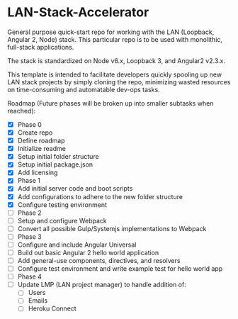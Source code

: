 # LAN-Stack-Accelerator
General purpose quick-start repo for working with the LAN (Loopback, Angular 2, Node) stack.
This particular repo is to be used with monolithic, full-stack applications.

The stack is standardized on Node v6.x, Loopback 3, and Angular2 v2.3.x.

This template is intended to facilitate developers quickly spooling up new LAN stack projects by simply cloning the repo, minimizing wasted resources on time-consuming and automatable dev-ops tasks.

Roadmap (Future phases will be broken up into smaller subtasks when reached):
 - [x] Phase 0
  - [x] Create repo
  - [x] Define roadmap
  - [x] Initialize readme
  - [x] Setup initial folder structure
  - [x] Setup initial package.json
  - [x] Add licensing
 - [x] Phase 1
  - [x] Add initial server code and boot scripts
  - [x] Add configurations to adhere to the new folder structure
  - [x] Configure testing environment
 - [ ] Phase 2
  - [ ] Setup and configure Webpack
  - [ ] Convert all possible Gulp/Systemjs implementations to Webpack
 - [ ] Phase 3
  - [ ] Configure and include Angular Universal
  - [ ] Build out basic Angular 2 hello world application
  - [ ] Add general-use components, directives, and resolvers
  - [ ] Configure test environment and write example test for hello world app
 - [ ] Phase 4
  - [ ] Update LMP (LAN project manager) to handle addition of:
    - [ ] Users
    - [ ] Emails
    - [ ] Heroku Connect
